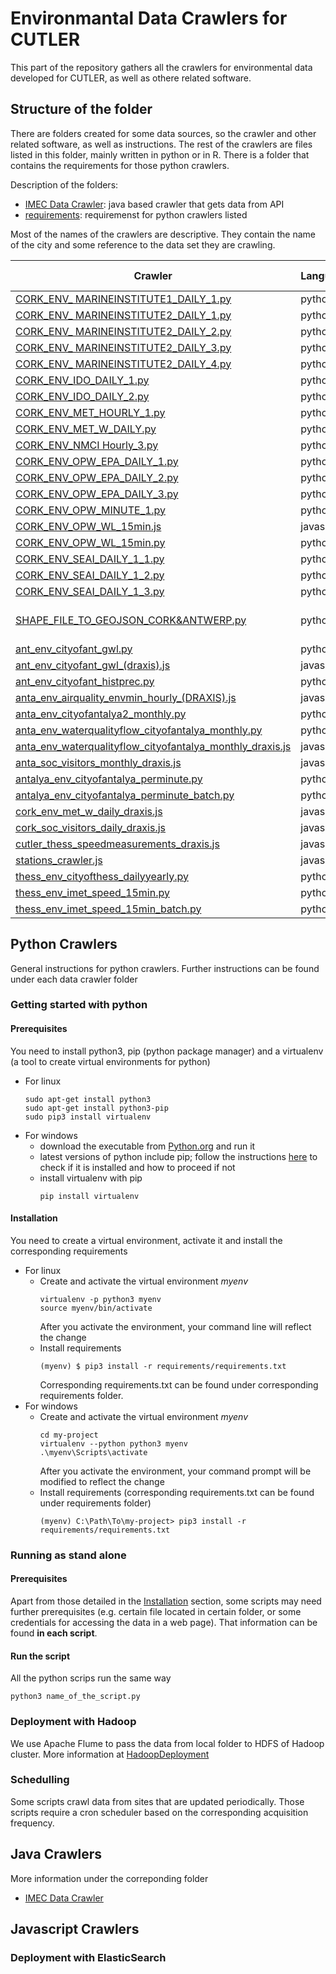 # Environmantal Data Crawlers for CUTLER

This part of the repository gathers all the crawlers for environmental data developed for CUTLER, as well as othere related software.

## Structure of the folder

There are folders created for some data sources, so the crawler and other related software, as well as instructions. 
The rest of the crawlers are files listed in this folder, mainly written in python or in R. There is a folder that contains the requirements for those python crawlers.

Description of the folders:

* [IMEC Data Crawler](ANT_ENV_IMEC/): java based crawler that gets data from API
* [requirements](requirements/): requiremenst for python crawlers listed


Most of the names of the crawlers are descriptive. They contain the name of the city and some reference to the data set they are crawling.

|Crawler|Language|Origin|Credentials needed| Schedulling|Notes|
| ------------- | ------------- | ------------- | ------------- |------------- |------------|
| [CORK_ENV_ MARINEINSTITUTE1_DAILY_1.py](CORK_ENV_%20MARINEINSTITUTE1_DAILY_1.py)| python|URL|-|-|-|
| [CORK_ENV_ MARINEINSTITUTE2_DAILY_1.py](CORK_ENV_%20MARINEINSTITUTE2_DAILY_1.py)| python|URL|-|-|-|
| [CORK_ENV_ MARINEINSTITUTE2_DAILY_2.py](CORK_ENV_%20MARINEINSTITUTE2_DAILY_2.py)| python|URL|-|-|-|
| [CORK_ENV_ MARINEINSTITUTE2_DAILY_3.py](CORK_ENV_%20MARINEINSTITUTE2_DAILY_3.py)| python|URL|-|-|-|
| [CORK_ENV_ MARINEINSTITUTE2_DAILY_4.py](CORK_ENV_%20MARINEINSTITUTE2_DAILY_4.py)| python|URL|-|-|-|
| [CORK_ENV_IDO_DAILY_1.py](CORK_ENV_IDO_DAILY_1.py)| python|URL|-|-|-|
| [CORK_ENV_IDO_DAILY_2.py](CORK_ENV_IDO_DAILY_2.py)| python|URL|-|-|-|
| [CORK_ENV_MET_HOURLY_1.py](CORK_ENV_MET_HOURLY%20_1.py)| python|URL|-|-|-|
| [CORK_ENV_MET_W_DAILY.py](CORK_ENV_MET_W_DAILY.py)| python|URL|-|-|-|
| [CORK_ENV_NMCI Hourly_3.py](CORK_ENV_NMCI%20_Hourly_3.py)| python|URL|-|-|-|
| [CORK_ENV_OPW_EPA_DAILY_1.py](CORK_ENV_OPW_EPA_DAILY_1.py)| python|URL|-|-|-|
| [CORK_ENV_OPW_EPA_DAILY_2.py](CORK_ENV_OPW_EPA_DAILY_2.py)| python|URL|-|-|-|
| [CORK_ENV_OPW_EPA_DAILY_3.py](CORK_ENV_OPW_EPA_DAILY_3.py)| python|URL|-|-|-|
| [CORK_ENV_OPW_MINUTE_1.py](CORK_ENV_OPW_MINUTE_1.py)| python|-|-|-|-|
| [CORK_ENV_OPW_WL_15min.js](CORK_ENV_OPW_WL_15min.js)| javascript|-|-|-|-|
| [CORK_ENV_OPW_WL_15min.py](CORK_ENV_OPW_WL_15min.py)| python|-|-|-|-|
| [CORK_ENV_SEAI_DAILY_1_1.py](CORK_ENV_SEAI_DAILY_1_1.py)| python|-|-|-|-|
| [CORK_ENV_SEAI_DAILY_1_2.py](CORK_ENV_SEAI_DAILY_1_2.py)| python|-|-|-|-|
| [CORK_ENV_SEAI_DAILY_1_3.py](CORK_ENV_SEAI_DAILY_1_3.py)| python|-|-|-|-|
| [SHAPE_FILE_TO_GEOJSON_CORK&ANTWERP.py](SHAPE_FILE_TO_GEOJSON_CORK&ANTWERP.py)|python|SHP FILE| | |shapefile to GeoJSON|	|
| [ant_env_cityofant_gwl.py](ant_env_cityofant_gwl.py)| python|EXCEL|URL-JSON|-|-|-|
| [ant_env_cityofant_gwl_(draxis).js](ant_env_cityofant_gwl_(draxis).js)| javascript|-|-|-|-|
| [ant_env_cityofant_histprec.py](ant_env_cityofant_histprec.py)| python| EXCEL|-|-|-|
| [anta_env_airquality_envmin_hourly_(DRAXIS).js](anta_env_airquality_envmin_hourly_(DRAXIS).js)| javascript|-|-|-|-|
| [anta_env_cityofantalya2_monthly.py](anta_env_cityofantalya2_monthly.py)| python|EXCEL|-|-|-|
| [anta_env_waterqualityflow_cityofantalya_monthly.py](anta_env_waterqualityflow_cityofantalya_monthly.py)| python|EXCEL|-|-|-|
| [anta_env_waterqualityflow_cityofantalya_monthly_draxis.js](anta_env_waterqualityflow_cityofantalya_monthly_draxis.js)| javascript|-|-|-|-|
| [anta_soc_visitors_monthly_draxis.js](anta_soc_visitors_monthly_draxis.js	)| javascript|-|-|-|-|
| [antalya_env_cityofantalya_perminute.py](antalya_env_cityofantalya_perminute.py)|python|URL|-|Yes|-|
| [antalya_env_cityofantalya_perminute_batch.py](antalya_env_cityofantalya_perminute_batch.py)|python| URL|-|-|-|
| [cork_env_met_w_daily_draxis.js](cork_env_met_w_daily_draxis.js)| javascript|-|-|-|-|
| [cork_soc_visitors_daily_draxis.js](cork_soc_visitors_daily_draxis.js)| javascript|-|-|-|-|
| [cutler_thess_speedmeasurements_draxis.js](cutler_thess_speedmeasurements_draxis.js)| javascript|-|-|-|-|
| [stations_crawler.js](stations_crawler.js)| javascript|-|-|-|-|
| [thess_env_cityofthess_dailyyearly.py](thess_env_cityofthess_dailyyearly.py)| python|URL+EXCEL|-|-|-|
| [thess_env_imet_speed_15min.py](thess_env_imet_speed_15min.py)| python |URL+EXCEL| Yes| Yes|-|
| [thess_env_imet_speed_15min_batch.py](thess_env_imet_speed_15min_batch.py)| python|URL+EXCEL|Yes|-|-|


## Python Crawlers
General instructions for python crawlers. Further instructions can be found under each data crawler folder
### Getting started with python
#### Prerequisites
You need to install python3, pip (python package manager) and a virtualenv (a tool to create virtual environments for python)

* For linux
  ```
  sudo apt-get install python3
  sudo apt-get install python3-pip
  sudo pip3 install virtualenv
  ```
* For windows
  * download the executable from [Python.org](https://www.python.org/downloads/) and run it
  * latest versions of python include pip; follow the instructions [here](https://packaging.python.org/tutorials/installing-packages/#id13) to check if it is installed and how to proceed if not
  * install virtualenv with pip
    ```
    pip install virtualenv
    ```
#### Installation
You need to create a virtual environment, activate it and install the corresponding requirements

* For linux 
  * Create and activate the virtual environment *myenv*
    ```
    virtualenv -p python3 myenv
    source myenv/bin/activate
    ```
    After you activate the environment, your command line will reflect the change
  * Install requirements 
    ```
    (myenv) $ pip3 install -r requirements/requirements.txt
    ```
    Corresponding requirements.txt can be found under corresponding  requirements folder.
* For windows
  * Create and activate the virtual environment *myenv* 
    ```
    cd my-project
    virtualenv --python python3 myenv
    .\myenv\Scripts\activate
    ```
    After you activate the environment, your command prompt will be modified to reflect the change
  * Install requirements (corresponding requirements.txt can be found under requirements folder)
    ```
    (myenv) C:\Path\To\my-project> pip3 install -r requirements/requirements.txt
    ```


### Running as stand alone

#### Prerequisites
Apart from those detailed in the [Installation](#installation) section, some scripts may need further prerequisites (e.g. certain file located in certain folder, or some credentials for accessing the data in a web page). That information can be found **in each script**. 

#### Run the script
All the python scrips run the same way

```
python3 name_of_the_script.py
```

### Deployment with Hadoop

We use Apache Flume to pass the data from local folder to HDFS of Hadoop cluster. More information at [HadoopDeployment](../HadoopDeployment/)

### Schedulling

Some scripts crawl data from sites that are updated periodically. Those scripts require a cron scheduler based on the corresponding acquisition frequency.

## Java Crawlers
More information under the correponding folder
* [IMEC Data Crawler](ANT_ENV_IMEC/)

## Javascript Crawlers

### Deployment with ElasticSearch
